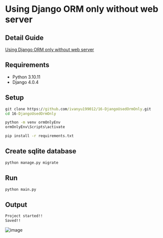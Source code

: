 # Using Django ORM only without web server

## Detail Guide
[Using Django ORM only without web server](https://ivanyu2021.hashnode.dev/using-django-orm-only-without-web-server)

## Requirements
- Python 3.10.11
- Django 4.0.4

## Setup
```cmd
git clone https://github.com/ivanyu199012/16-DjangoUsedOrmOnly.git
cd 16-DjangoUsedOrmOnly

python -m venv ormOnlyEnv
ormOnlyEnv\Scripts\activate

pip install -r requirements.txt
```

## Create sqlite database
```cmd
python manage.py migrate
```

## Run
```cmd
python main.py
```

## Output
```cmd
Project started!!
Saved!!
```
![image](https://cdn.hashnode.com/res/hashnode/image/upload/v1713607599225/1287bd5c-1472-42d2-bb41-9ecc4846564f.png)
